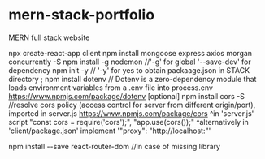 # mern-stack-portfolio
MERN full stack website


npx create-react-app client
npm install mongoose express axios morgan concurrently -S
npm install -g nodemon //'-g' for global '--save-dev' for dependency
npm init -y // '-y' for yes to obtain packaage.json in STACK directory ; 
npm install dotenv // Dotenv is a zero-dependency module that loads environment variables from a .env file into process.env https://www.npmjs.com/package/dotenv
[optional] npm install cors -S //resolve cors policy (access control for server from different origin/port), imported in server.js https://www.npmjs.com/package/cors
 ^in 'server.js' script "const cors = require('cors');", "app.use(cors());"
 ^alternatively in 'client/package.json' implement '"proxy": "http://localhost:<backend port number>"'



 npm install --save react-router-dom //in case of missing library
